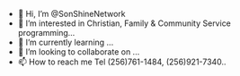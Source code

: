 - 👋 Hi, I’m @SonShineNetwork
- 👀 I’m interested in Christian, Family & Community Service programming...
- 🌱 I’m currently learning ...
- 💞️ I’m looking to collaborate on ...
- 📫 How to reach me Tel (256)761-1484, (256)921-7340..

<!---
SonShineNetwork/SonShineNetwork is a ✨ special ✨ repository because its `README.md` (this file) appears on your GitHub profile.
You can click the Preview link to take a look at your changes.
--->
